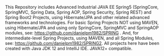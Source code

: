 This Repository includes Advanced Industrial JAVA EE Spring5 (SpringCore, SpringMVC, Spring Data, Spring AOP, Spring Security, Spring REST) and Spring Boot2 Projects, using Hibernate/JPA and other related advanced frameworks and technologies. For basic Spring Projects NOT using MAVEN, using Hibernate/JPA and using only SpringCore, SpringMVC and SpringAOP modules, see: https://github.com/danielpm1982/SPRING . And, for intermediate-level Spring Projects, using MAVEN, and all Spring Modules, see: https://github.com/danielpm1982/SPRING2. All projects here have been created with Java JDK 12 and IntelliJ IDE. JAVA12+ compatible.